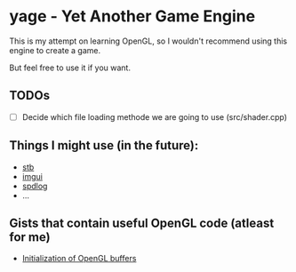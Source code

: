 # yage - Yet Another Game Engine

This is my attempt on learning OpenGL, so I wouldn't recommend using this engine to create a game.

But feel free to use it if you want.


## TODOs

- [ ] Decide which file loading methode we are going to use (src/shader.cpp)


## Things I might use (in the future):

* [stb](https://github.com/nothings/stb)
* [imgui](https://github.com/ocornut/imgui)
* [spdlog](https://github.com/gabime/spdlog)
* ...


## Gists that contain useful OpenGL code (atleast for me)

* [Initialization of OpenGL buffers](https://gist.github.com/ffuszthaler/e2275ce3f233efe7653f5ce47292dbdc)
